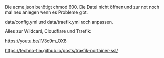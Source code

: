 Die acme.json benötigt chmod 600.
Die Datei nicht öffnen und zur not noch mal neu anlegen wenn es Probleme gibt.

data/config.yml und data/traefik.yml noch anpassen.


Alles zur Wildcard, Cloudflare und Traefik:

https://youtu.be/liV3c9m_OX8


https://techno-tim.github.io/posts/traefik-portainer-ssl/
